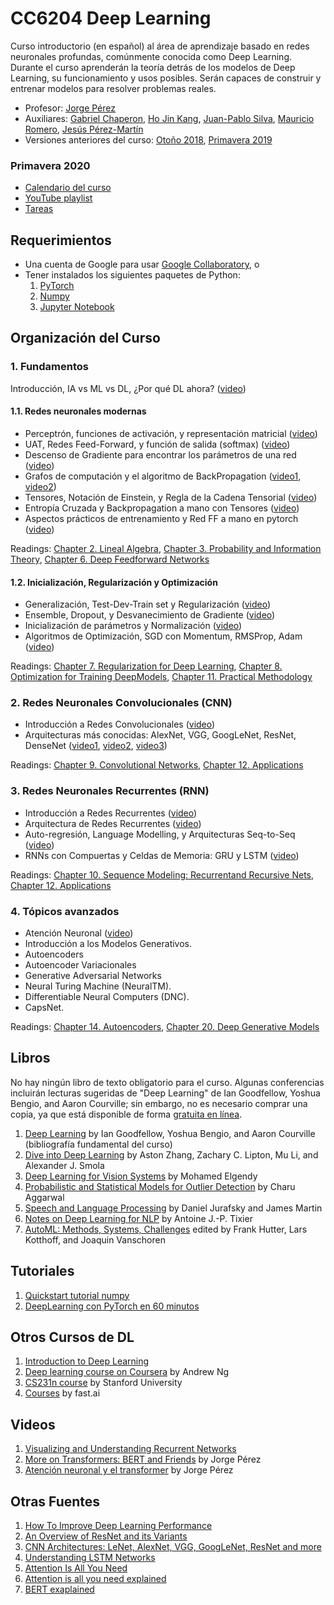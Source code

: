# CC6204 Deep Learning

Curso introductorio (en español) al área de aprendizaje basado en redes neuronales profundas, comúnmente conocida como Deep Learning. Durante el curso aprenderán la teoría detrás de los modelos de Deep Learning, su funcionamiento y usos posibles. Serán capaces de construir y entrenar modelos para resolver problemas reales.

* Profesor: [Jorge Pérez](https://users.dcc.uchile.cl/~jperez/)
* Auxiliares: [Gabriel Chaperon](https://github.com/gchaperon), [Ho Jin Kang](https://github.com/hojink1996), [Juan-Pablo Silva](https://github.com/juanpablos), [Mauricio Romero](https://github.com/fluowhy), [Jesús Pérez-Martín](https://jssprz.github.io/)
* Versiones anteriores del curso: [Otoño 2018](versiones_anteriores/2018), [Primavera 2019](versiones_anteriores/2019)

### Primavera 2020
* [Calendario del curso](2020/calendar.md)
* [YouTube playlist](https://www.youtube.com/playlist?list=PLBjZ-ginWc1e0_Dp4heHglsjJmacV_F20)
* [Tareas](2020/tareas/README.md)

## Requerimientos
- Una cuenta de Google para usar [Google Collaboratory](https://colab.research.google.com/), o
- Tener instalados los siguientes paquetes de Python:
    1. [PyTorch](https://pytorch.org/)
    2. [Numpy](https://numpy.org/)
    3. [Jupyter Notebook](https://jupyter.org/install)

## Organización del Curso

### 1. Fundamentos

Introducción, IA vs ML vs DL, ¿Por qué DL ahora? ([video](https://www.youtube.com/watch?v=BASByOlqqkc&list=PLBjZ-ginWc1e0_Dp4heHglsjJmacV_F20&index=1))

#### 1.1. Redes neuronales modernas

* Perceptrón, funciones de activación, y representación matricial ([video](https://www.youtube.com/watch?v=mDCxK2Pu0mA&list=PLBjZ-ginWc1e0_Dp4heHglsjJmacV_F20&index=2))
* UAT, Redes Feed-Forward, y función de salida (softmax) ([video](https://www.youtube.com/watch?v=eV-N1ozcZrk&list=PLBjZ-ginWc1e0_Dp4heHglsjJmacV_F20&index=3))
* Descenso de Gradiente para encontrar los parámetros de una red ([video](https://www.youtube.com/watch?v=G4dnRSSC6Kw))
* Grafos de computación y el algoritmo de BackPropagation ([video1](https://www.youtube.com/watch?v=1EUAoM1EhM0), [video2](https://www.youtube.com/watch?v=Gp2rY7LvTyQ))
* Tensores, Notación de Einstein, y Regla de la Cadena Tensorial ([video](https://www.youtube.com/watch?v=pLUNS_tK-K8))
* Entropía Cruzada y Backpropagation a mano con Tensores ([video](https://www.youtube.com/watch?v=e_1lis8ByyI))
* Aspectos prácticos de entrenamiento y Red FF a mano en pytorch ([video](https://www.youtube.com/watch?v=y6aD4WG-rOw))

Readings: [Chapter 2. Lineal Algebra](http://www.deeplearningbook.org/contents/linear_algebra.html), [Chapter 3. Probability and Information Theory](http://www.deeplearningbook.org/contents/prob.html), [Chapter 6. Deep Feedforward Networks](http://www.deeplearningbook.org/contents/mlp.html)

#### 1.2. Inicialización, Regularización y Optimización

* Generalización, Test-Dev-Train set y Regularización ([video](https://www.youtube.com/watch?v=5gAJeY-HHtg))
* Ensemble, Dropout, y Desvanecimiento de Gradiente ([video](https://www.youtube.com/watch?v=4cJlTns7noE))
* Inicialización de parámetros y Normalización ([video](https://www.youtube.com/watch?v=izOwC2my1Kw))
* Algoritmos de Optimización, SGD con Momentum, RMSProp, Adam ([video](https://www.youtube.com/watch?v=FBsiDndtdVg))

Readings: [Chapter 7. Regularization for Deep Learning](http://www.deeplearningbook.org/contents/regularization.html), [Chapter 8. Optimization for Training DeepModels](http://www.deeplearningbook.org/contents/optimization.html), [Chapter 11. Practical Methodology](http://www.deeplearningbook.org/contents/guidelines.html)

### 2. Redes Neuronales Convolucionales (CNN)

* Introducción a Redes Convolucionales ([video](https://www.youtube.com/watch?v=vSHSmiKiiDw))
* Arquitecturas más conocidas: AlexNet, VGG, GoogLeNet, ResNet, DenseNet ([video1](https://www.youtube.com/watch?v=ju7nKaFaFvc), [video2](https://www.youtube.com/watch?v=AxWG1aLWODE), [video3](https://www.youtube.com/watch?v=C7S7wBsg2KE))

Readings: [Chapter 9. Convolutional Networks](http://www.deeplearningbook.org/contents/convnets.html), [Chapter 12. Applications](http://www.deeplearningbook.org/contents/applications.html)

### 3. Redes Neuronales Recurrentes (RNN)

* Introducción a Redes Recurrentes ([video](https://www.youtube.com/watch?v=yHzflmQ9EoY))
* Arquitectura de Redes Recurrentes ([video](https://www.youtube.com/watch?v=Bcy_no-u_BM))
* Auto-regresión, Language Modelling, y Arquitecturas Seq-to-Seq ([video](https://www.youtube.com/watch?v=bsKwb7wjYYc))
* RNNs con Compuertas y Celdas de Memoria: GRU y LSTM ([video](https://www.youtube.com/watch?v=cDT9oYyXgjo))

Readings: [Chapter 10. Sequence Modeling: Recurrentand Recursive Nets](http://www.deeplearningbook.org/contents/rnn.html), [Chapter 12. Applications](http://www.deeplearningbook.org/contents/applications.html)

### 4. Tópicos avanzados

* Atención Neuronal ([video](https://www.youtube.com/watch?v=B9hMAvoWE7w))
* Introducción a los Modelos Generativos.
* Autoencoders
* Autoencoder Variacionales
* Generative Adversarial Networks
* Neural Turing Machine (NeuralTM).
* Differentiable Neural Computers (DNC).
* CapsNet.

Readings: [Chapter 14. Autoencoders](http://www.deeplearningbook.org/contents/autoencoders.html), [Chapter 20. Deep Generative Models](http://www.deeplearningbook.org/contents/generative_models.html)

## Libros
No hay ningún libro de texto obligatorio para el curso. Algunas conferencias incluirán lecturas sugeridas de "Deep Learning" de Ian Goodfellow, Yoshua Bengio, and Aaron Courville; sin embargo, no es necesario comprar una copia, ya que está disponible de forma [gratuita en línea](http://www.deeplearningbook.org/).

1. [Deep Learning](http://www.deeplearningbook.org/) by Ian Goodfellow, Yoshua Bengio, and Aaron Courville (bibliografía fundamental del curso)
2. [Dive into Deep Learning](https://d2l.ai/) by Aston Zhang, Zachary C. Lipton, Mu Li, and Alexander J. Smola
3. [Deep Learning for Vision Systems](https://livebook.manning.com/book/grokking-deep-learning-for-computer-vision/deep-learning-for-vision-systems/7) by Mohamed Elgendy
4. [Probabilistic and Statistical Models for Outlier Detection](https://www.springer.com/cda/content/document/cda_downloaddocument/9783319475776-c1.pdf?SGWID=0-0-45-1597574-p180317591) by Charu Aggarwal
5. [Speech and Language Processing](https://web.stanford.edu/~jurafsky/slp3/ed3book.pdf) by Daniel Jurafsky and James Martin
6. [Notes on Deep Learning for NLP](https://arxiv.org/abs/1808.09772) by Antoine J.-P. Tixier
7. [AutoML: Methods, Systems, Challenges](https://www.automl.org/book/) edited by Frank Hutter, Lars Kotthoff, and Joaquin Vanschoren

## Tutoriales
1. [Quickstart tutorial numpy](https://docs.scipy.org/doc/numpy-dev/user/quickstart.html)
2. [DeepLearning con PyTorch en 60 minutos](http://pytorch.org/tutorials/beginner/deep_learning_60min_blitz.html)

## Otros Cursos de DL
1. [Introduction to Deep Learning](http://introtodeeplearning.com/)
2. [Deep learning course on Coursera](https://www.coursera.org/specializations/deep-learning) by Andrew Ng
3. [CS231n course](http://cs231n.stanford.edu/) by Stanford University
4. [Courses](http://www.fast.ai/) by fast.ai

## Videos
1. [Visualizing and Understanding Recurrent Networks](https://skillsmatter.com/skillscasts/6611-visualizing-and-understanding-recurrent-networks)
2. [More on Transformers: BERT and Friends](https://tv.vera.com.uy/video/55388) by Jorge Pérez
3. [Atención neuronal y el transformer](https://www.youtube.com/watch?v=4cY1H-QVlZM) by Jorge Pérez

## Otras Fuentes
1. [How To Improve Deep Learning Performance](https://machinelearningmastery.com/improve-deep-learning-performance/)
2. [An Overview of ResNet and its Variants](https://towardsdatascience.com/an-overview-of-resnet-and-its-variants-5281e2f56035)
2. [CNN Architectures: LeNet, AlexNet, VGG, GoogLeNet, ResNet and more](https://medium.com/@sidereal/cnns-architectures-lenet-alexnet-vgg-googlenet-resnet-and-more-666091488df5)
3. [Understanding LSTM Networks](http://colah.github.io/posts/2015-08-Understanding-LSTMs/)
4. [Attention Is All You Need](https://arxiv.org/abs/1706.03762)
5. [Attention is all you need explained](http://mlexplained.com/2017/12/29/attention-is-all-you-need-explained/)
6. [BERT exaplained](http://mlexplained.com/2019/01/07/paper-dissected-bert-pre-training-of-deep-bidirectional-transformers-for-language-understanding-explained/)
